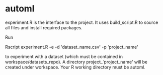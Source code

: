 # automl

experiment.R is the interface to the project. It uses build_script.R to source all files and install required packages.

Run 

  Rscript experiment.R -e -d 'dataset_name.csv' -p 'project_name' 

to experiment with a dataset (which must be contained in workspace/datasets_repo). A directory project_'project_name' will be created under workspace. Your R working directory must be automl.


